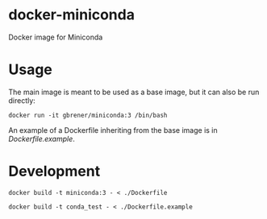 # docker-miniconda
Docker image for Miniconda


# Usage

The main image is meant to be used as a base image, but it can also be run directly:

```
docker run -it gbrener/miniconda:3 /bin/bash
```

An example of a Dockerfile inheriting from the base image is in _Dockerfile.example_.


# Development

```
docker build -t miniconda:3 - < ./Dockerfile
```

```
docker build -t conda_test - < ./Dockerfile.example
```
